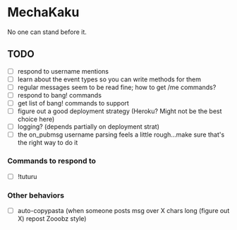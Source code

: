 # MechaKaku

No one can stand before it.


## TODO
- [ ] respond to username mentions
- [ ] learn about the event types so you can write methods for them
- [ ] regular messages seem to be read fine; how to get /me commands?
- [ ] respond to bang! commands
- [ ] get list of bang! commands to support
- [ ] figure out a good deployment strategy (Heroku? Might not be the best choice here)
- [ ] logging? (depends partially on deployment strat)
- [ ] the on_pubmsg username parsing feels a little rough...make sure that's the right way to do it

### Commands to respond to
- [ ] !tuturu

### Other behaviors
- [ ] auto-copypasta (when someone posts msg over X chars long (figure out X) repost Zooobz style)
